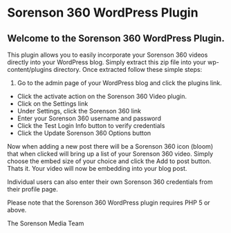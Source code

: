 # Sorenson 360 WordPress Plugin

## Welcome to the Sorenson 360 WordPress Plugin.

This plugin allows you to easily incorporate your Sorenson 360 videos
directly into your WordPress blog. Simply extract this zip file
into your wp-content/plugins directory. Once extracted follow these
simple steps:

1. Go to the admin page of your WordPress blog and click the plugins link.
* Click the activate action on the Sorenson 360 Video plugin.
* Click on the Settings link
* Under Settings, click the Sorenson 360 link
* Enter your Sorenson 360 username and password
* Click the Test Login Info button to verify credentials
* Click the Update Sorenson 360 Options button

Now when adding a new post there will be a Sorenson 360 icon (bloom)
that when clicked will bring up a list of your Sorenson 360 video.
Simply choose the embed size of your choice and click the Add to post button.
Thats it. Your video will now be embedding into your blog post.

Individual users can also enter their own Sorenson 360 credentials
from their profile page.

Please note that the Sorenson 360 WordPress plugin requires PHP 5 or above.

The Sorenson Media Team  

